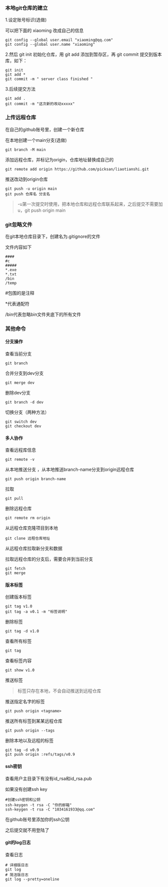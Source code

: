 ### 本地git仓库的建立

1.设定账号标识(选做)

可以把下面的 xiaoming 改成自己的信息

```
git config --global user.email "xiaoming@qq.com"
git config --global user.name "xiaoming"
```

2.然后 git init 初始化仓库，用 git add 添加到暂存区，再 git commit 提交到版本库，如下：

```
git init
git add *
git commit -m " server class finished "
```

3.后续提交方法

```
git add .
git commit -m "这次新的改动xxxxx"
```

### 上传远程仓库

在自己的github账号里，创建一个新仓库

在本地创建一个main分支(选做)

```
git branch -M main
```

添加远程仓库，并标记为origin，仓库地址替换成自己的

```
git remote add origin https://github.com/picksan/liaotianshi.git
```

推送改动到origin仓库

```
git push -u origin main
git push 仓库名 分支名
```

> -u第一次提交时使用，把本地仓库和远程仓库联系起来，之后提交不需要加u，git push origin main

### git忽略文件

在git本地仓库目录下，创建名为.gitignore的文件

文件内容如下

```
####
#c
#####
*.exe
*.txt
/bin
/temp
```

#包围的是注释

*代表通配符

/bin代表忽略bin文件夹底下的所有文件

### 其他命令

#### 分支操作

查看当前分支

```
git branch
```

合并分支到dev分支

```
git merge dev
```

删除dev分支

```
git branch -d dev
```

切换分支（两种方法）

```
git switch dev
git checkout dev
```

#### 多人协作

查看远程库信息 

```
git remote -v
```

从本地推送分支 ，从本地推送branch-name分支到origin远程仓库

```
git push origin branch-name
```

拉取

```
git pull
```

删除远程仓库

```
git remote rm origin
```

从远程仓库克隆项目到本地

```
git clone 远程仓库地址
```

从远程仓库拉取新分支和数据

拉取远程仓库的分支后，需要合并到当前分支

```
git fetch
git merge
```



#### 版本标签

创建版本标签

```
git tag v1.0
git tag -a v0.1 -m "标签说明"
```

删除标签

```
git tag -d v1.0
```

查看所有标签

```
git tag
```

查看标签内容

```
git show v1.0
```

推送标签

> 标签只存在本地，不会自动推送到远程仓库

推送指定名字的标签

```
git push origin <tagname>
```

推送所有标签到某某远程仓库

```
git push origin --tags
```

删除本地以及远程的标签

```
git tag -d v0.9
git push origin :refs/tags/v0.9
```

#### ssh密钥

查看用户主目录下有没有id_rsa和id_rsa.pub

如果没有创建ssh key

```
#创建ssh密钥和公钥
ssh-keygen -t rsa -C "你的邮箱"
ssh-keygen -t rsa -C "1034161933@qq.com"
```

在github账号里添加你的ssh公钥

之后提交就不用登陆了

#### git的log日志

查看日志

```
# 详细版日志
git log
# 简洁版日志
git log --pretty=oneline
```

